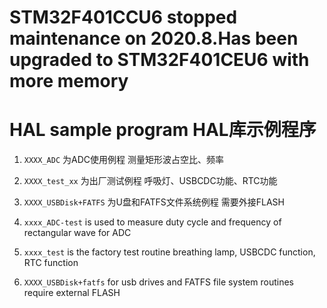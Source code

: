 # STM32F401CCU6 stopped maintenance on 2020.8.Has been upgraded to STM32F401CEU6 with more memory

# HAL sample program HAL库示例程序
1. `XXXX_ADC`            为ADC使用例程 测量矩形波占空比、频率
2. `XXXX_test_xx`        为出厂测试例程 呼吸灯、USBCDC功能、RTC功能
3. `XXXX_USBDisk+FATFS`  为U盘和FATFS文件系统例程 需要外接FLASH

1. `xxxx_ADC-test`        is used to measure duty cycle and frequency of rectangular wave for ADC
2. `xxxx_test`            is the factory test routine breathing lamp, USBCDC function, RTC function
3. `XXXX_USBDisk+fatfs`   for usb drives and FATFS file system routines require external FLASH